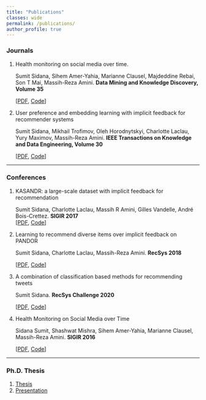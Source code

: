 ```yaml
---
title: "Publications"
classes: wide
permalink: /publications/
author_profile: true
---
```



<h3>Journals</h3>
<ol>
<li> Health monitoring on social media over time.<br>

Sumit Sidana, Sihem Amer-Yahia, Marianne Clausel, Majdeddine Rebai, Son T Mai, Massih-Reza Amini.
 <b> Data Mining and Knowledge Discovery, Volume 35</b> <br>

[<a href="https://sumitsidana.github.io/data/healthMonitoringOnSocialMediaOverTime.pdf">PDF</a>, <a href="https://github.com/sumitsidana/healthMonitoring">Code</a>]
</li>

<li> User preference and embedding learning with implicit feedback for recommender systems<br>

Sumit Sidana, Mikhail Trofimov, Oleh Horodnytskyi, Charlotte Laclau, Yury Maximov, Massih-Reza Amini.
 <b>IEEE Transactions on Knowledge and Data Engineering, Volume 30 </b> <br>

[<a href="https://sumitsidana.github.io/data/TOIS.pdf">PDF</a>, <a href="https://github.com/sumitsidana/NERvE">Code</a>]
</li>
</ol>

---

<h3>Conferences</h3>
<ol>
<li> KASANDR: a large-scale dataset with implicit feedback for recommendation<br>

Sumit Sidana, Charlotte Laclau, Massih R Amini, Gilles Vandelle, André Bois-Crettez.  <b>SIGIR 2017 </b> <br>
[<a href="https://sumitsidana.github.io/data/SIGIR17_short.pdf">PDF</a>, <a href="https://github.com/sumitsidana/recsysBaselines">Code</a>]
</li>
<li> Learning to recommend diverse items over implicit feedback on PANDOR<br>

Sumit Sidana, Charlotte Laclau, Massih-Reza Amini. <b>RecSys 2018 </b> <br>

[<a href="https://sumitsidana.github.io/data/SIGIR18.pdf">PDF</a>, <a href="https://github.com/sumitsidana/RecSys-Diversity-PANDOR">Code</a>]
</li>
<li> A combination of classification based methods for recommending tweets<br>

Sumit Sidana. <b> RecSys Challenge 2020 </b> <br>

[<a href="https://sumitsidana.github.io/data/RecSysChallenge2020.pdf">PDF</a>, <a href="https://github.com/sumitsidana/recsys_challenge_2020">Code</a>]
</li>
<li> Health Monitoring on Social Media over Time<br>

Sidana Sumit, Shashwat Mishra, Sihem Amer-Yahia, Marianne Clausel, Massih-Reza Amini. <b> SIGIR 2016 </b> <br>

[<a href="https://sumitsidana.github.io/data/healthMonitoringOnSocialMediaOverTime.pdf">PDF</a>, <a href="https://github.com/sumitsidana/healthMonitoring">Code</a>]
</li>

</ol>

---

<h3>Ph.D. Thesis</h3>
<ol>

<li> <a href="https://tel.archives-ouvertes.fr/tel-02060436/document">Thesis</a> </li>
<li> <a href="https://sumitsidana.github.io/data/defense.pdf">Presentation</a> </li>
</ol>